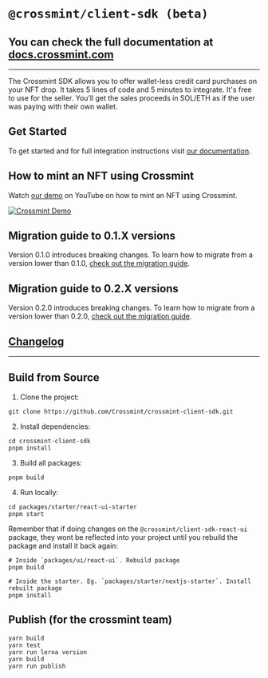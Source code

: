 # `@crossmint/client-sdk (beta)`

## You can check the full documentation at [docs.crossmint.com](https://docs.crossmint.com/)

---

The Crossmint SDK allows you to offer wallet-less credit card purchases on your NFT drop. It takes 5 lines of code and 5 minutes to integrate. It's free to use for the seller. You’ll get the sales proceeds in SOL/ETH as if the user was paying with their own wallet.

## Get Started

To get started and for full integration instructions visit [our documentation](https://docs.crossmint.com/).

## How to mint an NFT using Crossmint

Watch [our demo](https://www.youtube.com/watch?v=4NTgDFU-lms) on YouTube on how to mint an NFT using Crossmint.

[![Crossmint Demo](https://img.youtube.com/vi/4NTgDFU-lms/0.jpg)](https://www.youtube.com/watch?v=4NTgDFU-lms)

## Migration guide to 0.1.X versions

Version 0.1.0 introduces breaking changes. To learn how to migrate from a version lower than 0.1.0, [check out the migration guide](https://docs.google.com/document/d/14IKpjrij7kU7Dr0I7rZkf0PyDNbXiklx2v4GuzUrFbw/edit?usp=sharing).

## Migration guide to 0.2.X versions

Version 0.2.0 introduces breaking changes. To learn how to migrate from a version lower than 0.2.0, [check out the migration guide](https://docs.google.com/document/d/1mA0W-iAs0nHHW0ANX0TfZ5qrzxPGxNchPj13W6cHc-Y/edit?usp=sharing).

## [Changelog](https://docs.google.com/document/d/e/2PACX-1vR5NzVS2msrCMZxlcfBgAT-Y8kAypeKqH_WBeNiwVTmyEzLZvJBWrKrz_966-d3jumwIBi94IXGT6Wp/pub)

---

## Build from Source

1. Clone the project:

```shell
git clone https://github.com/Crossmint/crossmint-client-sdk.git
```

2. Install dependencies:

```shell
cd crossmint-client-sdk
pnpm install
```

3. Build all packages:

```shell
pnpm build
```

4. Run locally:

```shell
cd packages/starter/react-ui-starter
pnpm start
```

Remember that if doing changes on the `@crossmint/client-sdk-react-ui` package, they wont be reflected into your project until you rebuild the package and install it back again:

```
# Inside `packages/ui/react-ui`. Rebuild package
pnpm build
```

```
# Inside the starter. Eg. `packages/starter/nextjs-starter`. Install rebuilt package
pnpm install
```

## Publish (for the crossmint team)

```shell
yarn build
yarn test
yarn run lerna version
yarn build
yarn run publish
```
